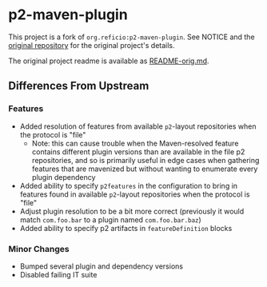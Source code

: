 # p2-maven-plugin

This project is a fork of `org.reficio:p2-maven-plugin`. See NOTICE and the [original repository](https://github.com/reficio/p2-maven-plugin) for the original project's details.

The original project readme is available as [README-orig.md](README-orig.md).

## Differences From Upstream

### Features

- Added resolution of features from available `p2`-layout repositories when the protocol is "file"
  - Note: this can cause trouble when the Maven-resolved feature contains different plugin versions than are available in the file p2 repositories, and so is primarily useful in edge cases when gathering features that are mavenized but without wanting to enumerate every plugin dependency
- Added ability to specify `p2features` in the configuration to bring in features found in available `p2`-layout repositories when the protocol is "file"
- Adjust plugin resolution to be a bit more correct (previously it would match `com.foo.bar` to a plugin named `com.foo.bar.baz`)
- Added ability to specify p2 artifacts in `featureDefinition` blocks

### Minor Changes

- Bumped several plugin and dependency versions
- Disabled failing IT suite

#### 